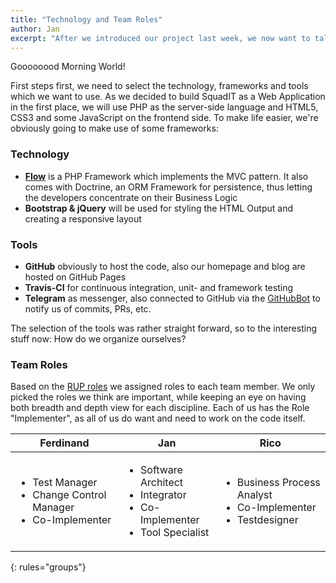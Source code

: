 ```yaml
---
title: "Technology and Team Roles"
author: Jan
excerpt: "After we introduced our project last week, we now want to talk about the technology we're going to use to build SquadIT, and also how we arranged the team roles."
---
```


Goooooood Morning World!

First steps first, we need to select the technology, frameworks and tools which we want to use. As we decided to build SquadIT as a Web Application in the first place, we will use PHP as the server-side language and HTML5, CSS3 and some JavaScript on the frontend side. To make life easier, we're obviously going to make use of some frameworks:

### Technology

+ **[Flow](https://flow.neos.io)** is a PHP Framework which implements the MVC pattern. It also comes with Doctrine, an ORM Framework for persistence, thus letting the developers concentrate on their Business Logic
+ **Bootstrap & jQuery** will be used for styling the HTML Output and creating a responsive layout

### Tools

+ **GitHub** obviously to host the code, also our homepage and blog are hosted on GitHub Pages
+ **Travis-CI** for continuous integration, unit- and framework testing
+ **Telegram** as messenger, also connected to GitHub via the [GitHubBot](https://telegram.me/GitHubBot) to notify us of commits, PRs, etc.

The selection of the tools was rather straight forward, so to the interesting stuff now: How do we organize ourselves?

### Team Roles

Based on the [RUP roles](http://www.ibm.com/developerworks/rational/library/apr05/crain/) we assigned roles to each team member. We only picked the roles we think are important, while keeping an eye on having both breadth and depth view for each discipline. Each of us has the Role "Implementer", as all of us do want and need to work on the code itself.

| Ferdinand | Jan | Rico |
|-----------|-----|------|
|<ul><li>Test Manager</li><li>Change Control Manager</li><li>Co-Implementer</li></ul>|<ul><li>Software Architect</li><li>Integrator</li><li>Co-Implementer<li>Tool Specialist</li></ul>|<ul><li>Business Process Analyst</li><li>Co-Implementer</li><li>Testdesigner</li></ul>|
{: rules="groups"}
